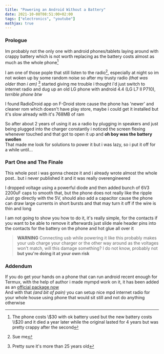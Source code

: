 ```yaml
---
title: "Powering an Android Without a Battery"
date: 2021-10-08T08:51:00+02:00
tags: ["electronics", "youtube"]
mathjax: true
---
```


### Prologue

Im probably not the only one with android phones/tablets laying around with crappy battery which is not worth replacing as the battery costs almost as much as the whole phone[^1]

[^1]: The phone costs \\$30 with ok battery used but the new battery costs \\$20 and it died a year later while the original lasted for 4 years but was pretty crappy after the second

I am one of those pople that still listen to the radio[^2], especially at night so im not woken up by some random noise so after my trusty radio *(that was older than i am)* [^3] started giving me trouble i thought i'd just switch to internet radio and dug up an old LG phone with android 4.4 (LG L7 II P710), *terrible phone btw*

[^2]: Sue me
[^3]: Pretty sure it's more than 25 years old

I found RadioDroid app on F-Droid store cause the phone has 'newer' and cleaner rom which doesn't have play store, maybe i could get it installed but it's slow already with it's 768MB of ram

So after about 2 years of using it as a radio by plugging in speakers and just being plugged into the charger constantly i noticed the screen flexing whenever touched and that got to open it up and **oh boy was the battery swollen**\
That made me look for solutions to power it but i was lazy, so i put it off for a while until...

### Part One and The Finale

This whole post i was gonna cheeze it and i already wrote almost the whole post.. but i never published it and it was really overengineered

I dropped voltage using a powerful diode and then added bunch of 6V3 2200uF caps to smooth that, but the phone does not really like the ripple\
Just go directly with the 5V, should also add a capacitor cause the phone can draw large currents in short bursts and that may turn it off if the wire is thin and long

I am not going to show you how to do it, it's really simple, for the contacts if you want to be able to remove it afterwards just slide male header pins into the contacts for the battery on the phone and hot glue all over it

> **WARNING** Connecting usb while powering it like this probably makes your usb charge your charger or the other way around as the voltages won't match, will this damage something? I do not know, probably not **but you're doing it at your own risk**

### Addendum

If you do get your hands on a phone that can run android recent enough for Termux, with the help of author i made mympd work on it, it has been added as an [official package now](https://github.com/termux/termux-packages/pull/8244)\
And with that *(and bit of pain)* you can setup nice mpd internet radio for your whole house using phone that would sit still and not do anything otherwise
